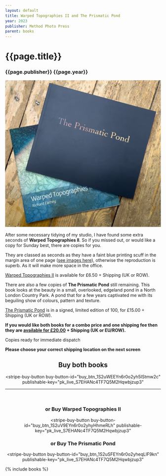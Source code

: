 ```yaml
---
layout: default
title: Warped Topographies II and The Prismatic Pond
year: 2023
publisher: Method Photo Press
parent: books
---
```


# {{page.title}}

### {{page.publisher}} {{page.year}}

![{{page.title}}](warped-prismatic.webp "{{page.title}}")

After some necessary tidying of my studio, I have found some extra seconds of **Warped Topographies II**. So if you missed out, or would like a copy for Sunday best, there are copies for you.

They are classed as seconds as they have a faint blue printing scuff in the margin area of one page ([see images here](warped-topographies-ii)), otherwise the reproduction is superb. As it will make more space in the office. 

[Warped Topographies II](#wt) is available for £6.50 + Shipping (UK or ROW). 

There are also a few copies of **The Prismatic Pond** still remaining. This book looks at the beauty in a small, overlooked, edgeland pond in a North London Country Park. A pond that for a few years captivated me with its beguiling show of colours, pattern and texture. 

[The Prismatic Pond](#pp) is in a signed, limited edition of 100, for £15.00  + Shipping (UK or ROW).

**If you would like both books for a combo price and one shipping fee then they are [available for £20.00](#buy-both-books) + Shipping (UK or EU/ROW).**

Copies ready for immediate dispatch

**Please choose your correct shipping location on the next screen**

<div align="center">

<h2 id="buy-both-books">Buy both books</h2>

<script async
  src="https://js.stripe.com/v3/buy-button.js">
</script>

<stripe-buy-button
  buy-button-id="buy_btn_1S2uWEEYn6r0o2yh5IStmw2c"
  publishable-key="pk_live_S7EHANc4TF7Q5M2Hqwbjzup3"
>
</stripe-buy-button>

<hr />
<br />

<h3 id="wt">or Buy Warped Topographies II</h3>

<script async
  src="https://js.stripe.com/v3/buy-button.js">
</script>

<stripe-buy-button
  buy-button-id="buy_btn_1S2uV9EYn6r0o2yhyHhmeRLh"
  publishable-key="pk_live_S7EHANc4TF7Q5M2Hqwbjzup3"
>
</stripe-buy-button>

<h3 id="pp">or Buy The Prismatic Pond</h3>

<script async
  src="https://js.stripe.com/v3/buy-button.js">
</script>

<stripe-buy-button
  buy-button-id="buy_btn_1S2uSFEYn6r0o2yheqLlF9kn"
  publishable-key="pk_live_S7EHANc4TF7Q5M2Hqwbjzup3"
>
</stripe-buy-button>

</div>


{% include books %}